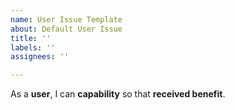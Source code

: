 ```yaml
---
name: User Issue Template
about: Default User Issue
title: ''
labels: ''
assignees: ''

---
```


As a **user**, I can **capability** so that **received benefit**.
